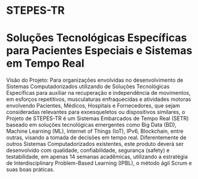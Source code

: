# STEPES-TR 
# Soluções Tecnológicas Específicas para Pacientes Especiais e Sistemas em Tempo Real
Visão do Projeto: Para organizações envolvidas no desenvolvimento de Sistemas Computadorizados utilizando de Soluções Tecnológicas Específicas para auxiliar na recuperação e independência de movimentos, em esforços repetitivos, musculaturas enfraquecidas e atividades motoras envolvendo Pacientes, Médicos, Hospitais e Fornecedores, que sejam consideradas relevantes para exoesqueletos ou dispositivos similares, o Projeto de STEPES-TR é um Sistemas Embarcados de Tempo Real (SETR) baseado em soluções tecnológicas emergentes como Big Data (BD), Machine Learning (ML), Internet of Things (IoT), IPv6, Blockchain, entre outras, visando a tomada de decisões em tempo real. Diferentemente de outros Sistemas Computadorizados existentes, este produto deverá ser desenvolvido com qualidade, confiabilidade, segurança (safety) e testabilidade, em apenas 14 semanas acadêmicas, utilizando a estratégia de Interdisciplinary Problem-Based Learning (IPBL), o método ágil Scrum e suas boas práticas.
